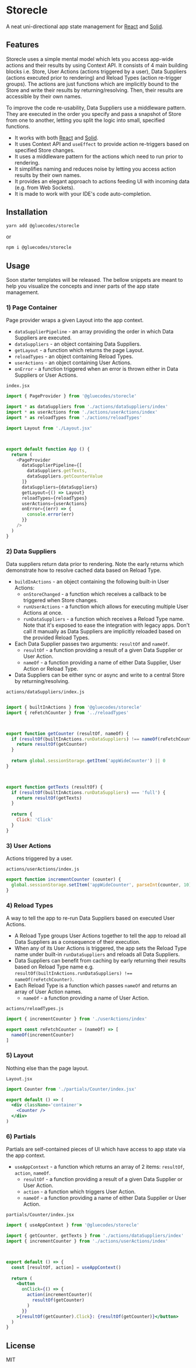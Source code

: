 # Storecle

A neat uni-directional app state management for [React](https://reactjs.org/) and [Solid](https://www.solidjs.com/).

## Features

Storecle uses a simple mental model which lets you access app-wide actions and their results by using Context API.
It consists of 4 main building blocks i.e. Store, User Actions (actions triggered by a user), Data Suppliers (actions executed prior to rendering) and Reload Types (action re-trigger groups).
The actions are just functions which are implicitly bound to the Store and write their results by returning/resolving.
Then, their results are accessible by their own names.

To improve the code re-usability, Data Suppliers use a middleware pattern. They are executed in the order you specify and pass a snapshot of Store from one to another, letting you split the logic into small, specified functions.

- It works with both [React](https://reactjs.org/) and [Solid](https://www.solidjs.com/).
- It uses Context API and `useEffect` to provide action re-triggers based on specified Store changes.
- It uses a middleware pattern for the actions which need to run prior to rendering.
- It simplifies naming and reduces noise by letting you access action results by their own names.
- It provides an elegant approach to actions feeding UI with incoming data (e.g. from Web Sockets).
- It is made to work with your IDE's code auto-completion.

## Installation

```bash
yarn add @gluecodes/storecle
```

or 

```bash
npm i @gluecodes/storecle
```

## Usage

Soon starter templates will be released. The bellow snippets are meant to help you visualize the concepts and inner parts of the app state management.

### 1) Page Container

Page provider wraps a given Layout into the app context.

- `dataSupplierPipeline` - an array providing the order in which Data Suppliers are executed.
- `dataSuppliers` - an object containing Data Suppliers.
- `getLayout` - a function which returns the page Layout.
- `reloadTypes` - an object containing Reload Types.
- `userActions` - an object containing User Actions.
- `onError` - a function triggered when an error is thrown either in Data Suppliers or User Actions.

`index.jsx`

```javascript
import { PageProvider } from '@gluecodes/storecle'

import * as dataSuppliers from './actions/dataSuppliers/index'
import * as userActions from './actions/userActions/index'
import * as reloadTypes from './actions/reloadTypes'

import Layout from './Layout.jsx'



export default function App () {
  return (
    <PageProvider
      dataSupplierPipeline={[
        dataSuppliers.getTexts,
        dataSuppliers.getCounterValue
      ]}
      dataSuppliers={dataSuppliers}
      getLayout={() => Layout}
      reloadTypes={reloadTypes}
      userActions={userActions}
      onError={(err) => {
        console.error(err)
      }}
    />
  )
}
```

### 2) Data Suppliers

Data suppliers return data prior to rendering. Note the early returns which demonstrate how to resolve cached data based on Reload Type.

- `buildInActions` - an object containing the following built-in User Actions:
  - `onStoreChanged` - a function which receives a callback to be triggered when Store changes.
  - `runUserActions` - a function which allows for executing multiple User Actions at once.
  - `runDataSuppliers` - a function which receives a Reload Type name. Note that it's exposed to ease the integration with legacy apps. Don't call it manually as Data Suppliers are implicitly reloaded based on the provided Reload Types.
- Each Data Supplier passes two arguments: `resultOf` and `nameOf`.
    - `resultOf` - a function providing a result of a given Data Supplier or User Action.
    - `nameOf` - a function providing a name of either Data Supplier, User Action or Reload Type.
- Data Suppliers can be either sync or async and write to a central Store by returning/resolving.

`actions/dataSuppliers/index.js`

```javascript

import { builtInActions } from '@gluecodes/storecle'
import { reFetchCounter } from '../reloadTypes'



export function getCounter (resultOf, nameOf) {
  if (resultOf(builtInActions.runDataSuppliers) !== nameOf(reFetchCounter)) {
    return resultOf(getCounter)
  }
  
  return global.sessionStorage.getItem('appWideCounter') || 0
}



export function getTexts (resultOf) {
  if (resultOf(builtInActions.runDataSuppliers) === 'full') {
    return resultOf(getTexts)
  }
  
  return {
    Click: 'Click'
  }
}
```

### 3) User Actions

Actions triggered by a user.

`actions/userActions/index.js`

```javascript
export function incrementCounter (counter) {
  global.sessionStorage.setItem('appWideCounter', parseInt(counter, 10) + 1)
}
```

### 4) Reload Types

A way to tell the app to re-run Data Suppliers based on executed User Actions.


- A Reload Type groups User Actions together to tell the app to reload all Data Suppliers as a consequence of their execution.
- When any of its User Actions is triggered, the app sets the Reload Type name under built-in `runDataSuppliers` and reloads all Data Suppliers. 
- Data Suppliers can benefit from caching by early returning their results based on Reload Type name e.g. `resultOf(builtInActions.runDataSuppliers) !== nameOf(reFetchCounter)`.
- Each Reload Type is a function which passes `nameOf` and returns an array of User Action names.
    - `nameOf` - a function providing a name of User Action.

`actions/reloadTypes.js`

```javascript
import { incrementCounter } from './userActions/index'

export const reFetchCounter = (nameOf) => [
  nameOf(incrementCounter)
]

```

### 5) Layout

Nothing else than the page layout.

`Layout.jsx`

```jsx
import Counter from './partials/Counter/index.jsx'

export default () => (
  <div className='container'>
    <Counter />
  </div>
)

```

### 6) Partials

Partials are self-contained pieces of UI which have access to app state via the app context.

- `useAppContext` - a function which returns an array of 2 items: `resultOf`, `action`, `nameOf`. 
    - `resultOf` - a function providing a result of a given Data Supplier or User Action.
    - `action` - a function which triggers User Action.
    - `nameOf` - a function providing a name of either Data Supplier or User Action.

`partials/Counter/index.jsx`

```jsx
import { useAppContext } from '@gluecodes/storecle'

import { getCounter, getTexts } from './actions/dataSuppliers/index'
import { incrementCounter } from './actions/userActions/index'



export default () => {
  const [resultOf, action] = useAppContext()
  
  return (
    <button
      onClick={() => {
        action(incrementCounter)(
          resultOf(getCounter)
        )
      }}
    >{resultOf(getCounter).Click}: {resultOf(getCounter)}</button>
  )
}
```

## License

MIT
